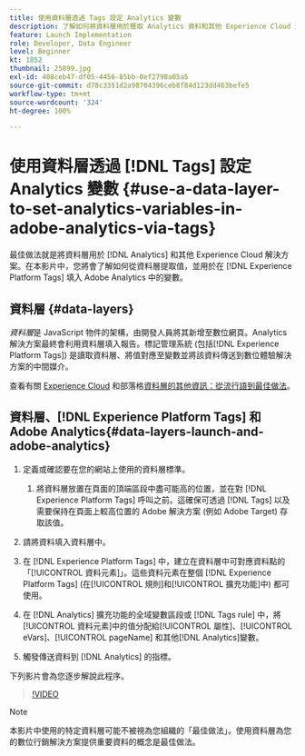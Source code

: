 ```yaml
---
title: 使用資料層透過 Tags 設定 Analytics 變數
description: 了解如何將資料層用於獲取 Analytics 資料和其他 Experience Cloud 解決方案。
feature: Launch Implementation
role: Developer, Data Engineer
level: Beginner
kt: 1852
thumbnail: 25899.jpg
exl-id: 408ceb47-df05-4456-85bb-0ef2798a05a5
source-git-commit: d78c3351d2a98704396ceb8f84d123dd463befe5
workflow-type: tm+mt
source-wordcount: '324'
ht-degree: 100%

---
```


# 使用資料層透過 [!DNL Tags] 設定 Analytics 變數 {#use-a-data-layer-to-set-analytics-variables-in-adobe-analytics-via-tags}

最佳做法就是將資料層用於 [!DNL Analytics] 和其他 Experience Cloud 解決方案。在本影片中，您將會了解如何從資料層提取值，並用於在 [!DNL Experience Platform Tags] 填入 Adobe Analytics 中的變數。

## 資料層 {#data-layers}

_資料層_&#x200B;是 JavaScript 物件的架構，由開發人員將其新增至數位網頁。Analytics 解決方案最終會利用資料層填入報告。標記管理系統 (包括[!DNL Experience Platform Tags]) 是讀取資料層、將值對應至變數並將該資料傳送到數位體驗解決方案的中間媒介。

查看有關 [Experience Cloud](https://experienceleague.adobe.com/docs/analytics/implementation/prepare/data-layer.html?lang=zh-Hant) 和部落格[資料層的其他資訊：從流行語到最佳做法](https://blog.adobe.com/en/2014/03/13/data-layers-buzzword-best-practice)。

## 資料層、[!DNL Experience Platform Tags] 和 Adobe Analytics{#data-layers-launch-and-adobe-analytics}

1. 定義或確認要在您的網站上使用的資料層標準。

   1. 將資料層放置在頁面的頂端區段中盡可能高的位置，並在對 [!DNL Experience Platform Tags] 呼叫之前。這確保可透過 [!DNL Tags] 以及需要保持在頁面上較高位置的 Adobe 解決方案 (例如 Adobe Target) 存取該值。

1. 請將資料填入資料層中。
1. 在 [!DNL Experience Platform Tags] 中，建立在資料層中可對應資料點的「[!UICONTROL 資料元素]」。這些資料元素在整個 [!DNL Experience Platform Tags] (在[!UICONTROL 規則]和[!UICONTROL 擴充功能]中) 都可使用。
1. 在 [!DNL Analytics] 擴充功能的全域變數區段或 [!DNL Tags rule] 中，將[!UICONTROL 資料元素]中的值分配給[!UICONTROL 屬性]、[!UICONTROL eVars]、[!UICONTROL pageName] 和其他[!DNL Analytics]變數。
1. 觸發傳送資料到 [!DNL Analytics] 的指標。

下列影片會為您逐步解說此程序。

>[!VIDEO](https://video.tv.adobe.com/v/25899/?quality=12)

>[!NOTE]
>
>本影片中使用的特定資料層可能不被視為您組織的「最佳做法」。使用資料層為您的數位行銷解決方案提供重要資料的概念是最佳做法。